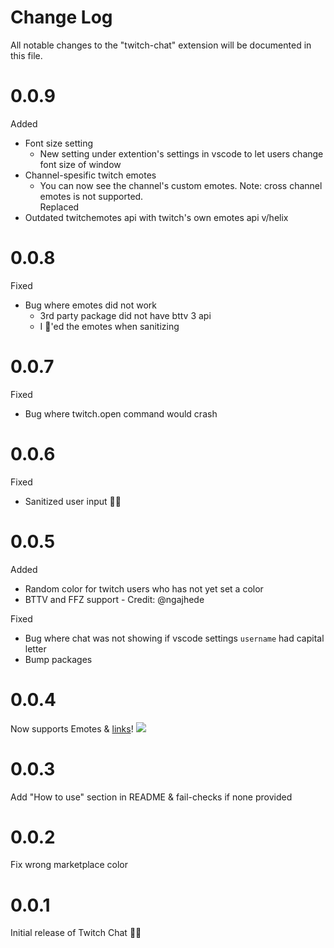 # Change Log
All notable changes to the "twitch-chat" extension will be documented in this file.
# 0.0.9
Added
* Font size setting
  - New setting under extention's settings in vscode to let users change font size of window
* Channel-spesific twitch emotes
  - You can now see the channel's custom emotes. Note: cross channel emotes is not supported.  
Replaced
* Outdated twitchemotes api with twitch's own emotes api v/helix
# 0.0.8
Fixed
* Bug where emotes did not work 
   - 3rd party package did not have bttv 3 api
   - I 🦆'ed the emotes when sanitizing
# 0.0.7
Fixed
* Bug where twitch.open command would crash
# 0.0.6
Fixed
* Sanitized user input 🐛👮
# 0.0.5

Added
* Random color for twitch users who has not yet set a color
* BTTV and FFZ support - Credit: @ngajhede

Fixed
* Bug where chat was not showing if vscode settings `username` had capital letter
* Bump packages

# 0.0.4

Now supports Emotes & [links]()! ![](https://static-cdn.jtvnw.net/emoticons/v1/88/1.0)

# 0.0.3

Add "How to use" section in README & fail-checks if none provided

# 0.0.2

Fix wrong marketplace color

# 0.0.1

Initial release of Twitch Chat 🎉🎉